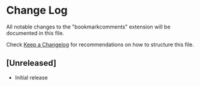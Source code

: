 # Change Log

All notable changes to the "bookmarkcomments" extension will be documented in this file.

Check [Keep a Changelog](http://keepachangelog.com/) for recommendations on how to structure this file.

## [Unreleased]

- Initial release